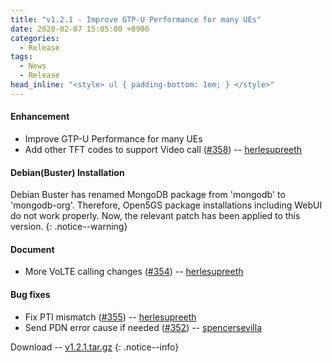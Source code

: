 ```yaml
---
title: "v1.2.1 - Improve GTP-U Performance for many UEs"
date: 2020-02-07 15:05:00 +0900
categories:
  - Release
tags:
  - News
  - Release
head_inline: "<style> ul { padding-bottom: 1em; } </style>"
---
```


#### Enhancement
- Improve GTP-U Performance for many UEs
- Add other TFT codes to support Video call ([#358](https://github.com/open5gs/open5gs/issues/358)) -- [herlesupreeth](https://github.com/herlesupreeth)

#### Debian(Buster) Installation
Debian Buster has renamed MongoDB package from 'mongodb' to 'mongodb-org'. Therefore, Open5GS package installations including WebUI do not work properly. Now, the relevant patch has been applied to this version.
{: .notice--warning}

#### Document
- More VoLTE calling changes ([#354](https://github.com/open5gs/open5gs/pull/354)) -- [herlesupreeth](https://github.com/herlesupreeth)

#### Bug fixes
- Fix PTI mismatch ([#355](https://github.com/open5gs/open5gs/issues/355)) -- [herlesupreeth](https://github.com/herlesupreeth)
- Send PDN error cause if needed ([#352](https://github.com/open5gs/open5gs/issues/352)) -- [spencersevilla](https://github.com/spencersevilla)

Download -- [v1.2.1.tar.gz](https://github.com/open5gs/open5gs/archive/v1.2.1.tar.gz)
{: .notice--info}
